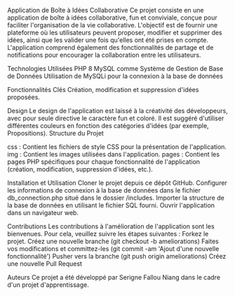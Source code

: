 Application de Boîte à Idées Collaborative
    Ce projet consiste en une application de boîte à idées collaborative, fun et conviviale, conçue pour faciliter l'organisation de la vie collaborative.
    L'objectif est de fournir une plateforme où les utilisateurs peuvent proposer, modifier et supprimer des idées, ainsi que les valider une fois qu'elles ont été prises
    en compte. L'application comprend également des fonctionnalités de partage et de notifications pour encourager la collaboration entre les utilisateurs.
    
Technologies Utilisées
        PHP 8
        MySQL comme Système de Gestion de Base de Données
        Utilisation de MySQLi pour la connexion à la base de données
        
Fonctionnalités Clés
    Création, modification et suppression d'idées proposées.
    
Design
    Le design de l'application est laissé à la créativité des développeurs, avec pour seule directive le caractère fun et coloré.
    Il est suggéré d'utiliser différentes couleurs en fonction des catégories d'idées (par exemple, Propositions).
    Structure du Projet

   css : Contient les fichiers de style CSS pour la présentation de l'application.
    img : Contient les images utilisées dans l'application.
    pages : Contient les pages PHP spécifiques pour chaque fonctionnalité de l'application (création, modification, suppression d'idées, etc.).

Installation et Utilisation
    Cloner le projet depuis ce dépôt GitHub.
    Configurer les informations de connexion à la base de données dans le fichier db_connection.php situé dans le dossier /includes.
    Importer la structure de la base de données en utilisant le fichier SQL fourni.
    Ouvrir l'application dans un navigateur web.

Contributions
  Les contributions à l'amélioration de l'application sont les bienvenues. Pour cela, veuillez suivre les étapes suivantes :
    Forkez le projet.
    Créez une nouvelle branche (git checkout -b ameliorations)
    Faites vos modifications et committez-les (git commit -am 'Ajout d'une nouvelle fonctionnalité')
    Pusher vers la branche (git push origin ameliorations)
    Créez une nouvelle Pull Request
     
Auteurs
   Ce projet a été développé par Serigne Fallou Niang  dans le cadre d'un projet d'apprentissage.
